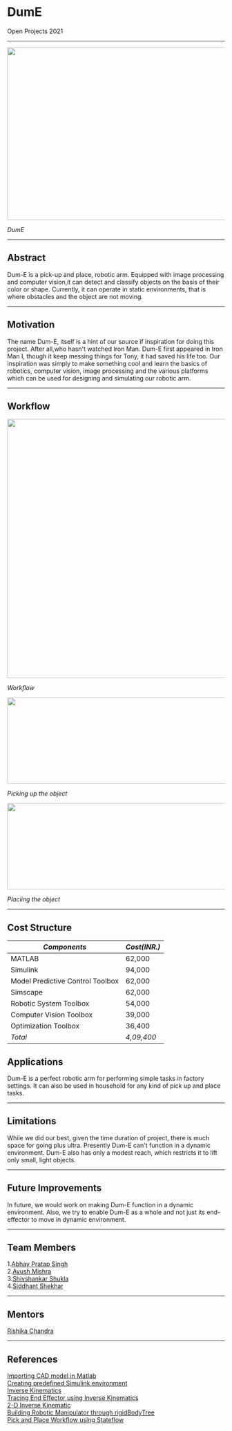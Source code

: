 # DumE
Open Projects 2021
***

<p align="center">
  <img width="560" height="400" src="https://github.com/rodion0917/Random/blob/main/Dum-E%20in%20Action%20-%20Green%20Object.png">
  
  <i>DumE</i>
</p>

***

## Abstract
Dum-E is a pick-up and place, robotic arm. Equipped with image processing and computer vision,it can 
detect and classify objects on the basis of their color or shape. Currently, it can operate in static
environments, that is where obstacles and the object are not moving.
***

## Motivation
The name Dum-E, itself is a hint of our source if inspiration for doing this project. After all,who 
hasn't watched Iron Man. Dum-E first appeared in Iron Man I, though it keep messing things for Tony, 
it had saved his life too. 
Our inspiration was simply to make something cool and learn the basics of robotics, computer vision,
image processing and the various platforms which can be used for designing and simulating our robotic arm. 
***

## Workflow
<p align="center">
  <img width="700" height="600" src="https://github.com/rodion0917/Random/blob/main/Work-flow%20chart.png" "Workflow">
</p>
<i>Workflow</i>

<p align="center">
  <img width="850" height="200" src="https://github.com/rodion0917/Random/blob/main/Picking%20up%20the%20object%20-%20Workflow.png">
</p>
<i>Picking up the object</i>

<p align="center">
  <img width="560" height="200" src="https://github.com/rodion0917/Random/blob/main/Placing%20the%20object%20-%20Workflow.png">
</p>
<i>Placiing the object</i>

***

## Cost Structure
| *Components*                    |*Cost(INR.)*|
|-----------------------------------|------------|
| MATLAB                            | 62,000     |
| Simulink                          | 94,000        |
| Model Predictive Control Toolbox  | 62,000        |
| Simscape                          | 62,000        |
| Robotic System Toolbox            | 54,000       |
| Computer Vision Toolbox           | 39,000       |
| Optimization Toolbox              | 36,400      |
| *Total*                           | *4,09,400*  |

## Applications
Dum-E is a perfect robotic arm for performing simple tasks in factory settings. It can also be used in household for any kind of pick up and place tasks.
***

## Limitations 
While we did our best, given the time duration of project, there is much space for going plus ultra. 
Presently Dum-E can't function in a dynamic environment. Dum-E also has only a modest reach, which restricts it to lift only small, light objects.
***

## Future Improvements
In future, we would work on making Dum-E function in a dynamic environment. Also, we try to enable Dum-E as a whole and not just its end-effector to move in dynamic environment. 
***

## Team Members 
1.[Abhay Pratap Singh](https://github.com/DarthEkLen) <br/>
2.[Ayush Mishra](https://github.com/rodion0917) <br/>
3.[Shivshankar Shukla](https://github.com/SHIV-anna) <br/>
4.[Siddhant Shekhar](https://github.com/SiddhantShekhar) <br/>
***

## Mentors
[Rishika Chandra](https://github.com/chandrarishika14)
***

## References
[Importing CAD model in Matlab](https://in.mathworks.com/help/physmod/sm/cad-import.html?s_tid=CRUX_topnav) <br/>
[Creating predefined Simulink environment](https://in.mathworks.com/help/reinforcement-learning/ug/create-predefined-simulink-environments.html) <br/>
[Inverse Kinematics](https://in.mathworks.com/help/robotics/ref/inversekinematics-system-object.html) <br/>
[Tracing End Effector using Inverse Kinematics](https://in.mathworks.com/help/robotics/ug/trace-end-effector-ik-simulink.html?searchHighlight=define%20the%20trajectory&s_tid=srchtitle) <br/>
[2-D Inverse Kinematic](https://in.mathworks.com/help/robotics/ug/2d-inverse-kinematics-example.html) <br/>
[Building Robotic Manipulator through rigidBodyTree](https://in.mathworks.com/help/robotics/ug/build-a-robot-step-by-step.html) <br/>
[Pick and Place Workflow using Stateflow](https://in.mathworks.com/help/robotics/ug/pick-and-place-workflow-using-stateflow.html)
